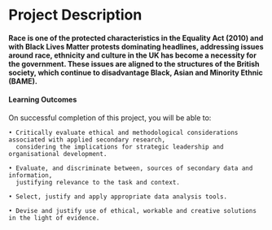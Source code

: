 # Project Description <br/>

#### Race is one of the protected characteristics in the Equality Act (2010) and with Black Lives Matter protests dominating headlines, addressing issues around race, ethnicity and culture in the UK has become a necessity for the government. These issues are aligned to the structures of the British society, which continue to disadvantage Black, Asian and Minority Ethnic (BAME).

#### Learning Outcomes

On successful completion of this project, you will be able to: <br/>

	• Critically evaluate ethical and methodological considerations associated with applied secondary research, 
	  considering the implications for strategic leadership and organisational development.

	• Evaluate, and discriminate between, sources of secondary data and information,
	  justifying relevance to the task and context.

	• Select, justify and apply appropriate data analysis tools.

	• Devise and justify use of ethical, workable and creative solutions in the light of evidence.


